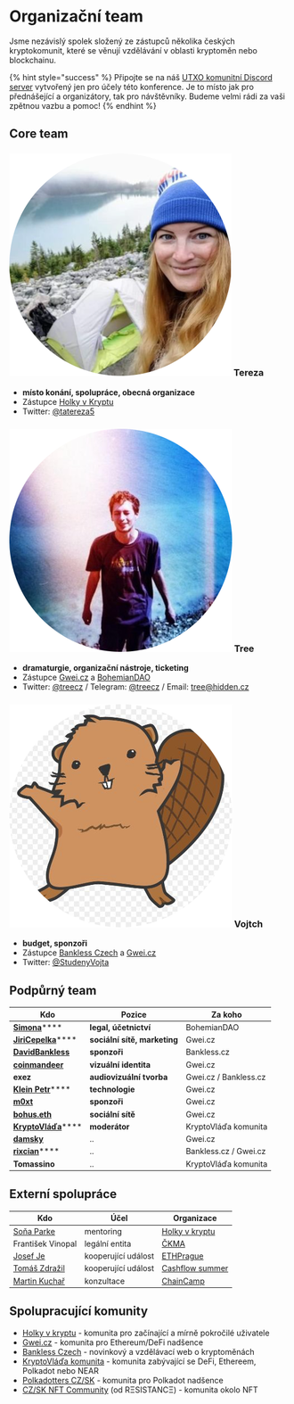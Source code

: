 # Organizační team

Jsme nezávislý spolek složený ze zástupců několika českých kryptokomunit, které se věnují vzdělávání v oblasti kryptoměn nebo blockchainu.

{% hint style="success" %}
Připojte se na náš [UTXO komunitní Discord server](https://discord.gg/5k9dEtVhnv) vytvořený jen pro účely této konference. Je to místo jak pro přednášející a organizátory, tak pro návštěvníky. Budeme velmi rádi za vaši zpětnou vazbu a pomoc!
{% endhint %}

## Core team

### ![](../.gitbook/assets/tereza-circle.png) Tereza

* **místo konání, spolupráce, obecná organizace**
* Zástupce [Holky v Kryptu](https://holkyvkryptu.cz)
* Twitter: [@tatereza5](https://twitter.com/tatereza5)

### ![](../.gitbook/assets/tree-circle.png) Tree

* **dramaturgie, organizační nástroje, ticketing**
* Zástupce [Gwei.cz](http://gwei.cz) a [BohemianDAO](http://bohemiandao.cz)
* Twitter: [@treecz](https://twitter.com/treecz) / Telegram: [@treecz](https://t.me/treecz) / Email: [tree@hidden.cz](mailto:tree@hidden.cz)

### ![](../.gitbook/assets/vojtch-circle.png) Vojtch

* **budget, sponzoři**
* Zástupce [Bankless Czech](https://bankless.cz) a [Gwei.cz](http://gwei.cz)
* Twitter: [@StudenyVojta](https://twitter.com/StudenyVojta)

## Podpůrný team

| Kdo                                                              | Pozice                       | Za koho               |
| ---------------------------------------------------------------- | ---------------------------- | --------------------- |
| [**Simona**](https://twitter.com/SPacakova)****                  | **legal, účetnictví**        | BohemianDAO           |
| [**JiriCepelka**](https://twitter.com/JiriCepelka)****           | **sociální sítě, marketing** | Gwei.cz               |
| **​**[**DavidBankless**](https://twitter.com/davidbankless)**​** | **sponzoři**                 | Bankless.cz           |
| ****[**coinmandeer**](https://twitter.com/KeenOfCoin)****        | **vizuální identita**        | Gwei.cz               |
| **exez**                                                         | **audiovizuální tvorba**     | Gwei.cz / Bankless.cz |
| [**Klein Petr**](https://twitter.com/kleinpetr\_com)****         | **technologie**              | Gwei.cz               |
| ****[**m0xt**](https://twitter.com/m0xt)****                     | **sponzoři**                 | Gwei.cz               |
| ****[**bohus.eth**](https://twitter.com/bohuskrypto)****         | **sociální sítě**            | Gwei.cz               |
| [**KryptoVláďa**](https://twitter.com/KryptoVlada)****           | **moderátor**                | KryptoVláďa komunita  |
| ****[**damsky**](https://twitter.com/CryptoDamSky)****           | ..                           | Gwei.cz               |
| [**rixcian**](https://twitter.com/rixcian)****                   | ..                           | Bankless.cz / Gwei.cz |
| **Tomassino**                                                    | ..                           | KryptoVláďa komunita  |

## Externí spolupráce

| Kdo                                                 | Účel                | Organizace                                   |
| --------------------------------------------------- | ------------------- | -------------------------------------------- |
| [Soňa Parke](https://cz.linkedin.com/in/sona-parke) | mentoring           | [Holky v kryptu](https://holkyvkryptu.cz)    |
| František Vinopal                                   | legální entita      | [ČKMA](https://www.ckma.cz/cs/)              |
| [Josef Je](https://twitter.com/JosefJ\_)            | kooperující událost | [ETHPrague](https://ethprague.com)           |
| [Tomáš Zdražil](https://twitter.com/investree\_cz)  | kooperující událost | [Cashflow summer](https://cashflowsummer.cz) |
| [Martin Kuchař](https://twitter.com/owletek)        | konzultace          | [ChainCamp](https://chaincamp.cz)            |

## Spolupracující komunity

* [Holky v kryptu](https://holkyvkryptu.cz) - komunita pro začínající a mírně pokročilé uživatele
* [Gwei.cz](http://gwei.cz) - komunita pro Ethereum/DeFi nadšence
* [Bankless Czech](https://bankless.cz) - novinkový a vzdělávací web o kryptoměnách
* [KryptoVláďa komunita](https://www.kryptovlada.win) - komunita zabývající se DeFi, Ethereem, Polkadot nebo NEAR
* [Polkadotters CZ/SK](https://polkadotters.medium.com) - komunita pro Polkadot nadšence
* [CZ/SK NFT Community](https://discord.gg/X4MV9Pn5P8) (od RΞSISTANCΞ) - komunita okolo NFT
